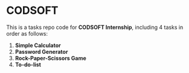 # CODSOFT
This is a tasks repo code for **CODSOFT Internship**, including 4 tasks in order as follows:
1. **Simple Calculator**
2. **Password Generator**
3. **Rock-Paper-Scissors Game**
4. **To-do-list**
